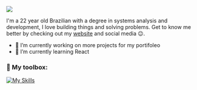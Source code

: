 ![](https://media.licdn.com/dms/image/v2/D4D16AQGduUzPZQrzbQ/profile-displaybackgroundimage-shrink_350_1400/profile-displaybackgroundimage-shrink_350_1400/0/1722887118204?e=1752710400&v=beta&t=PyZu66ZB0ThXICUN_aRrPkMzShs2Y8DCUi-QW0kAdJM)

I'm a 22 year old Brazilian with a degree in systems analysis and development, I love building things and solving problems. Get to know me better by checking out my [website](https://nascimentodev.com) and social media 😉.

- 🔭 I’m currently working on more projects for my portifoleo 
- 🌱 I’m currently learning React 

<h3 align="left">🧰  My toolbox:</h3>

[![My Skills](https://skillicons.dev/icons?i=nodejs,js,react,bootstrap,linux,figma,mysql)](https://skillicons.dev)
